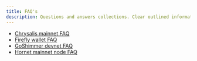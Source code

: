 ```yaml
---
title: FAQ's
description: Questions and answers collections. Clear outlined information for the most common questions around IOTA.
---
```


- [Chrysalis mainnet FAQ](/chrysalis-docs/faq)
- [Firefly wallet FAQ](/learn/wallets/firefly/faq-and-troubleshooting) 
- [GoShimmer devnet FAQ](/goshimmer/faq)
- [Hornet mainnet node FAQ](/hornet/faq)
